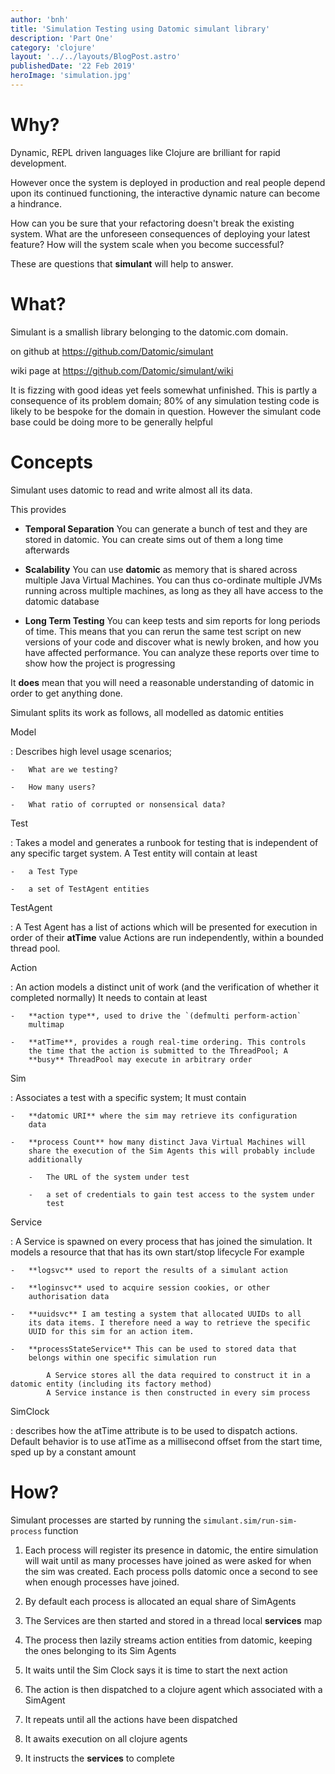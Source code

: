 ```yaml
---
author: 'bnh'
title: 'Simulation Testing using Datomic simulant library'
description: 'Part One'
category: 'clojure'
layout: '../../layouts/BlogPost.astro'
publishedDate: '22 Feb 2019'
heroImage: 'simulation.jpg'
---
```


# Why?

Dynamic, REPL driven languages like Clojure are brilliant for rapid
development.

However once the system is deployed in production and real people depend
upon its continued functioning, the interactive dynamic nature can
become a hindrance.

How can you be sure that your refactoring doesn't break the existing
system. What are the unforeseen consequences of deploying your latest
feature? How will the system scale when you become successful?

These are questions that **simulant** will help to answer.

# What?

Simulant is a smallish library belonging to the datomic.com domain.

on github at <https://github.com/Datomic/simulant>

wiki page at <https://github.com/Datomic/simulant/wiki>

It is fizzing with good ideas yet feels somewhat unfinished. This is
partly a consequence of its problem domain; 80% of any simulation
testing code is likely to be bespoke for the domain in question. However
the simulant code base could be doing more to be generally helpful

# Concepts

Simulant uses datomic to read and write almost all its data.

This provides

- **Temporal Separation** You can generate a bunch of test and they
  are stored in datomic. You can create sims out of them a long time
  afterwards

- **Scalability** You can use **datomic** as memory that is shared
  across multiple Java Virtual Machines. You can thus co-ordinate
  multiple JVMs running across multiple machines, as long as they all
  have access to the datomic database

- **Long Term Testing** You can keep tests and sim reports for long
  periods of time. This means that you can rerun the same test script
  on new versions of your code and discover what is newly broken, and
  how you have affected performance. You can analyze these reports
  over time to show how the project is progressing

It **does** mean that you will need a reasonable understanding of
datomic in order to get anything done.

Simulant splits its work as follows, all modelled as datomic entities

Model

: Describes high level usage scenarios;

    -   What are we testing?

    -   How many users?

    -   What ratio of corrupted or nonsensical data?

Test

: Takes a model and generates a runbook for testing that is
independent of any specific target system. A Test entity will
contain at least

    -   a Test Type

    -   a set of TestAgent entities

TestAgent

: A Test Agent has a list of actions which will be presented for
execution in order of their **atTime** value Actions are run
independently, within a bounded thread pool.

Action

: An action models a distinct unit of work (and the verification of
whether it completed normally) It needs to contain at least

    -   **action type**, used to drive the `(defmulti perform-action`
        multimap

    -   **atTime**, provides a rough real-time ordering. This controls
        the time that the action is submitted to the ThreadPool; A
        **busy** ThreadPool may execute in arbitrary order

Sim

: Associates a test with a specific system; It must contain

    -   **datomic URI** where the sim may retrieve its configuration
        data

    -   **process Count** how many distinct Java Virtual Machines will
        share the execution of the Sim Agents this will probably include
        additionally

        -   The URL of the system under test

        -   a set of credentials to gain test access to the system under
            test

Service

: A Service is spawned on every process that has joined the
simulation. It models a resource that that has its own start/stop
lifecycle For example

    -   **logsvc** used to report the results of a simulant action

    -   **loginsvc** used to acquire session cookies, or other
        authorisation data

    -   **uuidsvc** I am testing a system that allocated UUIDs to all
        its data items. I therefore need a way to retrieve the specific
        UUID for this sim for an action item.

    -   **processStateService** This can be used to stored data that
        belongs within one specific simulation run

            A Service stores all the data required to construct it in a datomic entity (including its factory method)
            A Service instance is then constructed in every sim process

SimClock

: describes how the atTime attribute is to be used to dispatch
actions. Default behavior is to use atTime as a millisecond offset
from the start time, sped up by a constant amount

# How?

Simulant processes are started by running the
`simulant.sim/run-sim-process` function

1.  Each process will register its presence in datomic, the entire
    simulation will wait until as many processes have joined as were
    asked for when the sim was created. Each process polls datomic once
    a second to see when enough processes have joined.

2.  By default each process is allocated an equal share of SimAgents

3.  The Services are then started and stored in a thread local
    **services** map

4.  The process then lazily streams action entities from datomic,
    keeping the ones belonging to its Sim Agents

5.  It waits until the Sim Clock says it is time to start the next
    action

6.  The action is then dispatched to a clojure agent which associated
    with a SimAgent

7.  It repeats until all the actions have been dispatched

8.  It awaits execution on all clojure agents

9.  It instructs the **services** to complete
